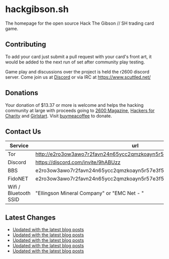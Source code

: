 # hackgibson.sh
The homepage for the open source Hack The Gibson // SH trading card game.


## Contributing

To add your card just submit a pull request with your card's front art, it would be added to the next run of set after community play testing.

Game play and discussions over the project is held the r2600 discord server. Come join us at [Discord](https://discord.com/invite/9hABUzz) or via IRC at https://www.scuttled.net/


## Donations

Your donation of $13.37 or more is welcome and helps the hacking community at large with proceeds going to [2600 Magazine](https://2600.com/), [Hackers for Charity](https://hackersforcharity.org) and [Girlstart](https://girlstart.org).  Visit [buymeacoffee](https://www.buymeacoffee.com/hackgibson.sh) to donate.


## Contact Us

Service | url
-|-
Tor | http://e2ro3ow3awo7r2favn24n65ycc2qmzkoayn5r57e3f56nvjwdcgg32ad.onion
Discord | https://discord.com/invite/9hABUzz
BBS | e2ro3ow3awo7r2favn24n65ycc2qmzkoayn5r57e3f56nvjwdcgg32ad.onion:23
FidoNET | e2ro3ow3awo7r2favn24n65ycc2qmzkoayn5r57e3f56nvjwdcgg32ad.onion:24554
Wifi / Bluetooth SSID | "Ellingson Mineral Company" or "EMC Net - <fidonet address>"

## Latest Changes
<!-- BLOG-POST-LIST:START -->
- [Updated with the latest blog posts](https://github.com/DFW2600/hackgibson.sh/commit/59e08981f78044ac37cb5369be42acaf548a2ca9)
- [Updated with the latest blog posts](https://github.com/DFW2600/hackgibson.sh/commit/c09df5ad6328c3b1e24a8ac9aabca27ab08bb49b)
- [Updated with the latest blog posts](https://github.com/DFW2600/hackgibson.sh/commit/bbdeaa276fe19214a3cfbc692ca911dfb31bda1f)
- [Updated with the latest blog posts](https://github.com/DFW2600/hackgibson.sh/commit/f98c4962a1be254c99737bc1b1744208df40e3ab)
- [Updated with the latest blog posts](https://github.com/DFW2600/hackgibson.sh/commit/d80e91d462daab437b19eeb335dbda7f7a5e31e3)
<!-- BLOG-POST-LIST:END -->
